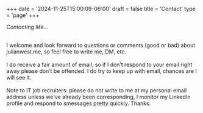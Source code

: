 +++
date = '2024-11-25T15:00:09-06:00'
draft = false
title = 'Contact'
type = 'page'
+++

<i>Contacting Me… </i><br /><br />

<div style="font-size: 14px;">
I welcome and look forward to questions or comments (good or bad) about julianwest.me, so feel free to write me, DM, etc.<br /><br />
I do receive a fair amount of email, so if I don’t respond to your email right away please don’t be offended. I do try to keep up with email, chances are I will see it.<br /><br />
Note to IT job recruiters: please do not write to me at my personal email address unless we've already been corresponding, I monitor my LinkedIn profile and respond to smessages pretty quickly. Thanks.
</div>